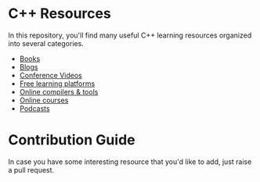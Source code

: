 # C++ Resources

In this repository, you'll find many useful C++ learning resources organized into several categories.

- [Books](./books.md)
- [Blogs](./blogs.md)
- [Conference Videos](./conference-videos.md)
- [Free learning platforms](./free-learning-platforms.md)
- [Online compilers & tools](./tools-and-compilers.md)
- [Online courses](./online-courses.md)
- [Podcasts](./podcasts.md)

# Contribution Guide

In case you have some interesting resource that you'd like to add, just raise a pull request.